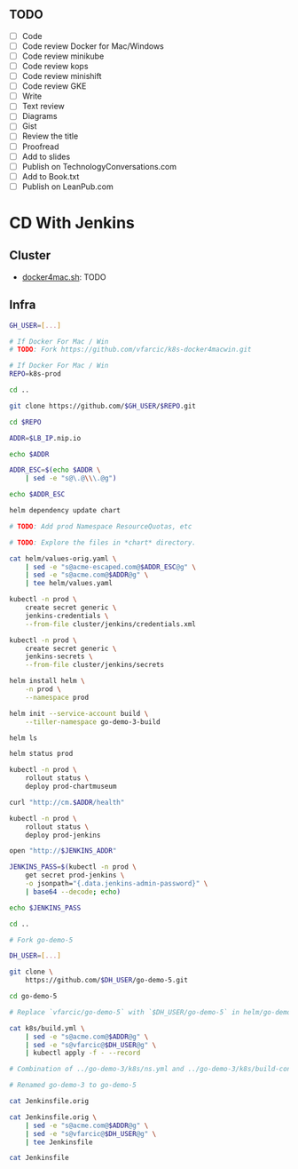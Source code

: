 ## TODO

- [ ] Code
- [ ] Code review Docker for Mac/Windows
- [ ] Code review minikube
- [ ] Code review kops
- [ ] Code review minishift
- [ ] Code review GKE
- [ ] Write
- [ ] Text review
- [ ] Diagrams
- [ ] Gist
- [ ] Review the title
- [ ] Proofread
- [ ] Add to slides
- [ ] Publish on TechnologyConversations.com
- [ ] Add to Book.txt
- [ ] Publish on LeanPub.com

# CD With Jenkins

## Cluster

* [docker4mac.sh](TODO): TODO

## Infra

```bash
GH_USER=[...]

# If Docker For Mac / Win
# TODO: Fork https://github.com/vfarcic/k8s-docker4macwin.git

# If Docker For Mac / Win
REPO=k8s-prod

cd ..

git clone https://github.com/$GH_USER/$REPO.git

cd $REPO

ADDR=$LB_IP.nip.io

echo $ADDR

ADDR_ESC=$(echo $ADDR \
    | sed -e "s@\.@\\\.@g")

echo $ADDR_ESC

helm dependency update chart

# TODO: Add prod Namespace ResourceQuotas, etc

# TODO: Explore the files in *chart* directory.

cat helm/values-orig.yaml \
    | sed -e "s@acme-escaped.com@$ADDR_ESC@g" \
    | sed -e "s@acme.com@$ADDR@g" \
    | tee helm/values.yaml

kubectl -n prod \
    create secret generic \
    jenkins-credentials \
    --from-file cluster/jenkins/credentials.xml

kubectl -n prod \
    create secret generic \
    jenkins-secrets \
    --from-file cluster/jenkins/secrets

helm install helm \
    -n prod \
    --namespace prod

helm init --service-account build \
    --tiller-namespace go-demo-3-build

helm ls

helm status prod

kubectl -n prod \
    rollout status \
    deploy prod-chartmuseum

curl "http://cm.$ADDR/health"

kubectl -n prod \
    rollout status \
    deploy prod-jenkins

open "http://$JENKINS_ADDR"

JENKINS_PASS=$(kubectl -n prod \
    get secret prod-jenkins \
    -o jsonpath="{.data.jenkins-admin-password}" \
    | base64 --decode; echo)

echo $JENKINS_PASS

cd ..

# Fork go-demo-5

DH_USER=[...]

git clone \
    https://github.com/$DH_USER/go-demo-5.git

cd go-demo-5

# Replace `vfarcic/go-demo-5` with `$DH_USER/go-demo-5` in helm/go-demo-5/Chart.yaml, helm/go-demo-5/templates/deployment.yaml

cat k8s/build.yml \
    | sed -e "s@acme.com@$ADDR@g" \
    | sed -e "s@vfarcic@$DH_USER@g" \
    | kubectl apply -f - --record

# Combination of ../go-demo-3/k8s/ns.yml and ../go-demo-3/k8s/build-config.yml

# Renamed go-demo-3 to go-demo-5

cat Jenkinsfile.orig

cat Jenkinsfile.orig \
    | sed -e "s@acme.com@$ADDR@g" \
    | sed -e "s@vfarcic@$DH_USER@g" \
    | tee Jenkinsfile

cat Jenkinsfile
```
